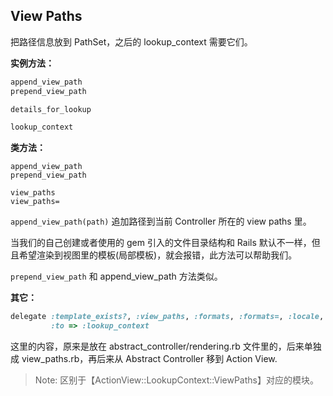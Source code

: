 ## View Paths

把路径信息放到 PathSet，之后的 lookup_context 需要它们。

**实例方法：**

```ruby
append_view_path
prepend_view_path

details_for_lookup

lookup_context
```

**类方法：**

```
append_view_path
prepend_view_path

view_paths
view_paths=
```

`append_view_path(path)` 追加路径到当前 Controller 所在的 view paths 里。

当我们的自己创建或者使用的 gem 引入的文件目录结构和 Rails 默认不一样，但且希望渲染到视图里的模板(局部模板)，就会报错，此方法可以帮助我们。

`prepend_view_path` 和 append_view_path 方法类似。

**其它：**

```ruby
delegate :template_exists?, :view_paths, :formats, :formats=, :locale, :locale=,
         :to => :lookup_context
```

这里的内容，原来是放在 abstract_controller/rendering.rb 文件里的，后来单独成 view_paths.rb，再后来从 Abstract Controller 移到 Action View.

> Note: 区别于【ActionView::LookupContext::ViewPaths】对应的模块。
